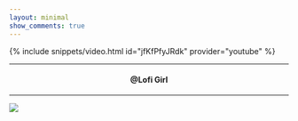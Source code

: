 ```yaml
---
layout: minimal
show_comments: true
---
```


{% include snippets/video.html id="jfKfPfyJRdk" provider="youtube" %}

---

<h4> <p align="center"> @Lofi Girl </p> </h4>

---

![](https://is.gd/uVvIMS)
